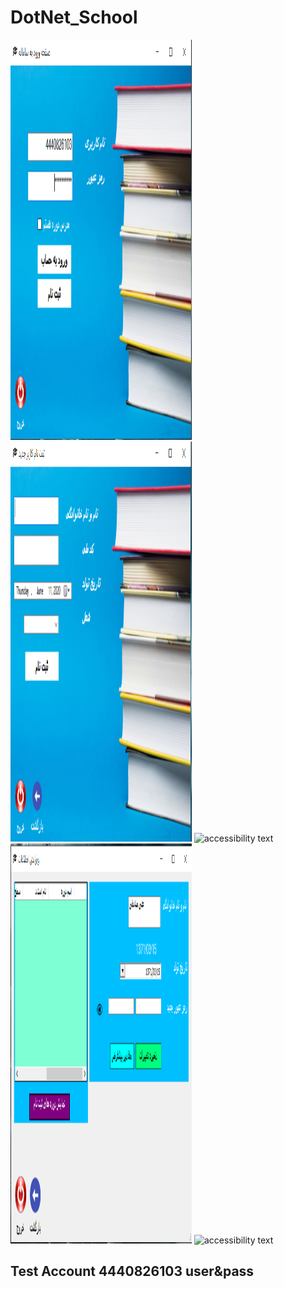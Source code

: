 # DotNet_School


<p>

<img src="/login.PNG" width="290" height="640" title="hover text">
  <img src="/register.PNG" width="290" height="640" alt="accessibility text">
  <img src="/maun.PNG" width="290" height="640" alt="accessibility text">
  <img src="/edit.PNG" width="290" height="640" alt="accessibility text">
  <img src="/cource_register.PNG" width="290" height="640" alt="accessibility text">





</p>


## Test Account 4440826103   user&pass
